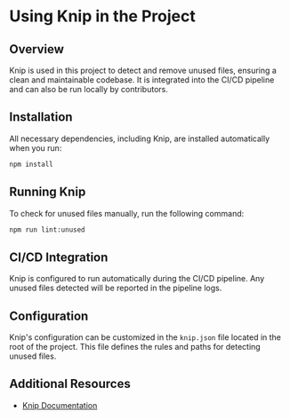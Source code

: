 # Using Knip in the Project

## Overview

Knip is used in this project to detect and remove unused files, ensuring a clean and maintainable codebase. It is
integrated into the CI/CD pipeline and can also be run locally by contributors.

## Installation

All necessary dependencies, including Knip, are installed automatically when you run:

```bash
npm install
```

## Running Knip

To check for unused files manually, run the following command:

```bash
npm run lint:unused
```

## CI/CD Integration

Knip is configured to run automatically during the CI/CD pipeline. Any unused files detected will be reported in the
pipeline logs.

## Configuration

Knip's configuration can be customized in the `knip.json` file located in the root of the project. This file defines the
rules and paths for detecting unused files.

## Additional Resources

- [Knip Documentation](https://github.com/webpro/knip)
